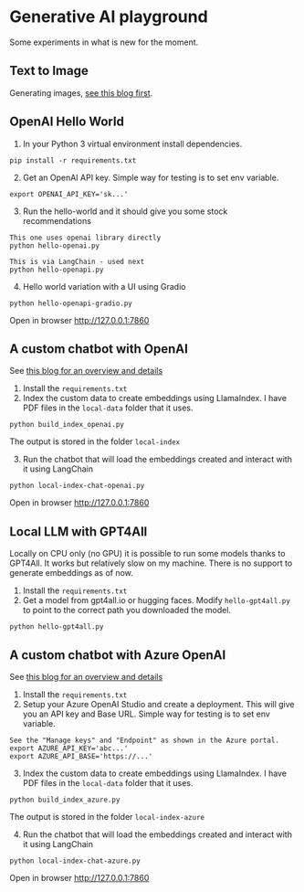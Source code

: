 # Generative AI playground

Some experiments in what is new for the moment.

## Text to Image
Generating images, [see this blog first](https://rahulaga.medium.com/from-words-to-pictures-text-to-image-generation-8512b61002fa).


## OpenAI Hello World
1. In your Python 3 virtual environment install dependencies.
```
pip install -r requirements.txt
```

2. Get an OpenAI API key. Simple way for testing is to set env variable.
```
export OPENAI_API_KEY='sk...'
``` 

3. Run the hello-world and it should give you some stock recommendations
```
This one uses openai library directly
python hello-openai.py 

This is via LangChain - used next
python hello-openapi.py
```

4. Hello world variation with a UI using Gradio
```
python hello-openapi-gradio.py
```
Open in browser http://127.0.0.1:7860

## A custom chatbot with OpenAI
See [this blog for an overview and details](https://rahulaga.medium.com/creating-a-custom-chatbot-with-openai-2e08b1e98133)

1. Install the `requirements.txt`
2. Index the custom data to create embeddings using LlamaIndex. I have PDF files in the `local-data` folder that it uses.
```
python build_index_openai.py
```
The output is stored in the folder `local-index`

3. Run the chatbot that will load the embeddings created and interact with it using LangChain
```
python local-index-chat-openai.py
```
Open in browser http://127.0.0.1:7860

## Local LLM with GPT4All
Locally on CPU only (no GPU) it is possible to run some models thanks to GPT4All. It works but relatively slow on my machine. There is no support to generate embeddings as of now.
1. Install the `requirements.txt`
2. Get a model from gpt4all.io or hugging faces. Modify `hello-gpt4all.py` to point to the correct path you downloaded the model.

```
python hello-gpt4all.py
```

## A custom chatbot with Azure OpenAI
See [this blog for an overview and details](https://rahulaga.medium.com/using-azure-openai-for-a-custom-chatbot-2479fd9115f8)

1. Install the `requirements.txt`
2. Setup your Azure OpenAI Studio and create a deployment. This will give you an API key and Base URL. Simple way for testing is to set env variable.
```
See the "Manage keys" and "Endpoint" as shown in the Azure portal.
export AZURE_API_KEY='abc...'
export AZURE_API_BASE='https://...'
``` 
3. Index the custom data to create embeddings using LlamaIndex. I have PDF files in the `local-data` folder that it uses.
```
python build_index_azure.py
```
The output is stored in the folder `local-index-azure`

4. Run the chatbot that will load the embeddings created and interact with it using LangChain
```
python local-index-chat-azure.py
```
Open in browser http://127.0.0.1:7860